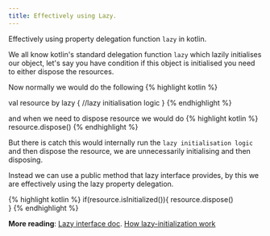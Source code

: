 ```yaml
---
title: Effectively using Lazy.
---
```

Effectively using property delegation function `lazy` in kotlin.

<!--more-->

We all know kotlin's standard delegation function `lazy` which lazily initialises our object, let's say you have condition if this object is initialised you need to either dispose the resources.

Now normally we would do the following
{% highlight kotlin %}

  val resource<T> by lazy<T> {
    //lazy initialisation logic
  }
{% endhighlight %}

and when we need to  dispose resource we would do
{% highlight kotlin %}
  resource.dispose()
{% endhighlight %}


But there is catch this would internally run the `lazy initialisation logic` and then dispose the resource, we are unnecessarily initialising and then disposing.

Instead we can use a public method that lazy interface provides, by this we are effectively using the lazy property delegation.

{% highlight kotlin %}
  if(resource.isInitialized()){
     resource.dispose()  
  }
{% endhighlight %}


**More reading**:
[Lazy interface doc](https://kotlinlang.org/api/latest/jvm/stdlib/kotlin/-lazy/).
[How lazy-initialization work](https://medium.com/til-kotlin/how-kotlins-delegated-properties-and-lazy-initialization-work-552cbad8be60)
